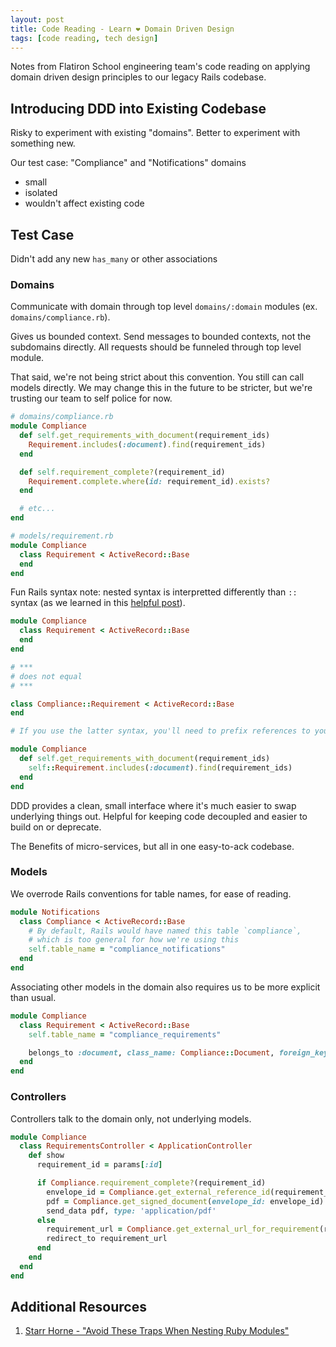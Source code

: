 ```yaml
---
layout: post
title: Code Reading - Learn ❤️ Domain Driven Design
tags: [code reading, tech design]
---
```


Notes from Flatiron School engineering team's code reading on applying domain driven design principles to our legacy Rails codebase.

## Introducing DDD into Existing Codebase

Risky to experiment with existing "domains". Better to experiment with something new.

Our test case: "Compliance" and "Notifications" domains  
  - small
  - isolated
  - wouldn't affect existing code

## Test Case

Didn't add any new `has_many` or other associations

### Domains

Communicate with domain through top level `domains/:domain` modules (ex. `domains/compliance.rb`).

Gives us bounded context. Send messages to bounded contexts, not the subdomains directly. All requests should be funneled through top level module.

That said, we're not being strict about this convention. You still can call models directly. We may change this in the future to be stricter, but we're trusting our team to self police for now.

```ruby
# domains/compliance.rb
module Compliance
  def self.get_requirements_with_document(requirement_ids)
    Requirement.includes(:document).find(requirement_ids)
  end

  def self.requirement_complete?(requirement_id)
    Requirement.complete.where(id: requirement_id).exists?
  end

  # etc...
end

# models/requirement.rb
module Compliance
  class Requirement < ActiveRecord::Base
  end
end
```

Fun Rails syntax note: nested syntax is interpretted differently than `::` syntax (as we learned in this [helpful post](http://blog.honeybadger.io/avoid-these-traps-when-nesting-ruby-modules/)).

```ruby
module Compliance
  class Requirement < ActiveRecord::Base
  end
end

# ***
# does not equal
# ***

class Compliance::Requirement < ActiveRecord::Base
end

# If you use the latter syntax, you'll need to prefix references to your model in your top level domain methods:

module Compliance
  def self.get_requirements_with_document(requirement_ids)
    self::Requirement.includes(:document).find(requirement_ids)
  end
end
```

DDD provides a clean, small interface where it's much easier to swap underlying things out. Helpful for keeping code decoupled and easier to build on or deprecate.

The Benefits of micro-services, but all in one easy-to-ack codebase.

###  Models

We overrode Rails conventions for table names, for ease of reading.

```ruby
module Notifications
  class Compliance < ActiveRecord::Base
    # By default, Rails would have named this table `compliance`,
    # which is too general for how we're using this
    self.table_name = "compliance_notifications"
  end
end
```

Associating other models in the domain also requires us to be more explicit than usual.

```ruby
module Compliance
  class Requirement < ActiveRecord::Base
    self.table_name = "compliance_requirements"

    belongs_to :document, class_name: Compliance::Document, foreign_key: "compliance_document_id"
  end
end
```

### Controllers

Controllers talk to the domain only, not underlying models.

```ruby
module Compliance
  class RequirementsController < ApplicationController
    def show
      requirement_id = params[:id]

      if Compliance.requirement_complete?(requirement_id)
        envelope_id = Compliance.get_external_reference_id(requirement_id)
        pdf = Compliance.get_signed_document(envelope_id: envelope_id)
        send_data pdf, type: 'application/pdf'
      else
        requirement_url = Compliance.get_external_url_for_requirement(requirement_id, student: current_user)
        redirect_to requirement_url
      end
    end
  end
end
```

## Additional Resources

1. [Starr Horne - "Avoid These Traps When Nesting Ruby Modules"](http://blog.honeybadger.io/avoid-these-traps-when-nesting-ruby-modules/)
